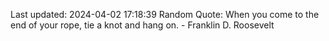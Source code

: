 Last updated: 2024-04-02 17:18:39
Random Quote: When you come to the end of your rope, tie a knot and hang on. - Franklin D. Roosevelt